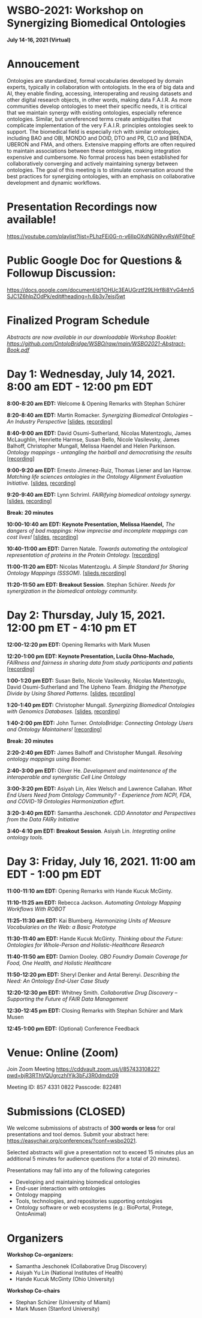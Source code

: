 # WSBO-2021: Workshop on Synergizing Biomedical Ontologies
**July 14-16, 2021 (Virtual)**

# Annoucement
Ontologies are standardized, formal vocabularies developed by domain experts, typically in collaboration with ontologists. In the era of big data and AI, they enable finding, accessing, interoperating and reusing datasets and other digital research objects, in other words, making data F.A.I.R. As more communities develop ontologies to meet their specific needs, it is critical that we maintain synergy with existing ontologies, especially reference ontologies. Similar, but unreferenced terms create ambiguities that complicate implementation of the very F.A.I.R. principles ontologies seek to support. The biomedical field is especially rich with similar ontologies, including BAO and OBI, MONDO and DOID, DTO and PR, CLO and BRENDA, UBERON and FMA, and others. Extensive mapping efforts are often required to maintain associations between these ontologies, making integration expensive and cumbersome. No formal process has been established for collaboratively converging and actively maintaining synergy between ontologies. The goal of this meeting is to stimulate conversation around the best practices for synergizing ontologies, with an emphasis on collaborative development and dynamic workflows. 


# Presentation Recordings now available!
https://youtube.com/playlist?list=PLhzFEi0G-n-v6IIpOXdNGN9yvRsWF0hpF

# Public Google Doc for Questions & Followup Discussion:
https://docs.google.com/document/d/1OHUc3EAUGrztf29LHrf8i8YvG4mh5SJC1Z6hlpZOdPk/edit#heading=h.6b3y7eisj5wt

# Finalized Program Schedule 
_Abstracts are now available in our downloadable Workshop Booklet: https://github.com/OntoloBridge/WSBO/raw/main/WSBO2021-Abstract-Book.pdf_


# **Day 1: Wednesday, July 14, 2021. 8:00 am EDT - 12:00 pm EDT**

**8:00-8:20 am EDT:** Welcome & Opening Remarks with Stephan Schürer 

**8:20-8:40 am EDT:** Martin Romacker. _Synergizing Biomedical Ontologies – An Industry Perspective_ [[slides](https://github.com/OntoloBridge/WSBO/blob/main/slides/1.Romacker-WSBORomacker20210714.pdf), [recording](https://www.youtube.com/watch?v=FHqUEChGjLg&list=PLhzFEi0G-n-v6IIpOXdNGN9yvRsWF0hpF&index=2)]

**8:40-9:00 am EDT:** David Osumi-Sutherland, Nicolas Matentzoglu, James McLaughlin, Henriette Harmse, Susan Bello, Nicole Vasilevsky, James Balhoff, Christopher Mungall, Melissa Haendel and Helen Parkinson. _Ontology mappings - untangling the hairball and democratising the results_ [[recording](https://www.youtube.com/watch?v=yPa7N7my6v8&list=PLhzFEi0G-n-v6IIpOXdNGN9yvRsWF0hpF&index=3)]

**9:00-9:20 am EDT:** Ernesto Jimenez-Ruiz, Thomas Liener and Ian Harrow. _Matching life sciences ontologies in the Ontology Alignment Evaluation Initiative._ [[slides](https://github.com/OntoloBridge/WSBO/blob/main/slides/3.JimenezRuiz-WSBO_2021_OAEI_ErnestoJR.pdf), [recording](https://www.youtube.com/watch?v=iiLoQs03dY8&list=PLhzFEi0G-n-v6IIpOXdNGN9yvRsWF0hpF&index=4)]

**9:20-9:40 am EDT:** Lynn Schriml. _FAIRifying biomedical ontology synergy._ [[slides](https://github.com/OntoloBridge/WSBO/blob/main/slides/4.Schriml-DO_WSBO_July_2021.pptx.pdf), [recording](https://www.youtube.com/watch?v=zvhXuzEOnmk&list=PLhzFEi0G-n-v6IIpOXdNGN9yvRsWF0hpF&index=5)]

**Break: 20 minutes**

**10:00-10:40 am EDT: Keynote Presentation, Melissa Haendel,** _The dangers of bad mappings: How imprecise and incomplete mappings can cost lives!_ [[slides](https://github.com/OntoloBridge/WSBO/blob/main/slides/WSBO_keynote_MelissaHaendel_7.14.2021.pdf), [recording](https://www.youtube.com/watch?v=QM5aR0mDPWU&list=PLhzFEi0G-n-v6IIpOXdNGN9yvRsWF0hpF&index=6)]

**10:40-11:00 am EDT:** Darren Natale. _Towards automating the ontological representation of proteins in the Protein Ontology._ [[recording](https://www.youtube.com/watch?v=VslZYusY1GA&list=PLhzFEi0G-n-v6IIpOXdNGN9yvRsWF0hpF&index=7)]

**11:00-11:20 am EDT:** Nicolas Matentzoglu. _A Simple Standard for Sharing Ontology Mappings (SSSOM)._ [[slieds](https://github.com/OntoloBridge/WSBO/blob/main/slides/8.NicoMatentzoglu_%20A%20Simple%20Standard%20for%20Sharing%20Ontology%20Mappings.pdf),[recording](https://www.youtube.com/watch?v=lgVqFeSxYbg&list=PLhzFEi0G-n-v6IIpOXdNGN9yvRsWF0hpF&index=8)]

**11:20-11:50 am EDT: Breakout Session**. Stephan Schürer. _Needs for synergization in the biomedical ontology community._ 


# **Day 2: Thursday, July 15, 2021. 12:00 pm ET - 4:10 pm ET**

**12:00-12:20 pm EDT:** Opening Remarks with Mark Musen

**12:20-1:00 pm EDT: Keynote Presentation, Lucila Ohno-Machado,** _FAIRness and fairness in sharing data from study participants and patients_ [[recording](https://www.youtube.com/watch?v=wFYVE5z5KDs&list=PLhzFEi0G-n-v6IIpOXdNGN9yvRsWF0hpF&index=9)]

**1:00-1:20 pm EDT:** Susan Bello, Nicole Vasilevsky, Nicolas Matentzoglu, David Osumi-Sutherland and The Upheno Team. _Bridging the Phenotype Divide by Using Shared Patterns._ [[slides](https://github.com/OntoloBridge/WSBO/blob/main/slides/10.SusanBello_Bridging%20the%20Phenotype%20Divide%20by%20Using%20Shared%20Patterns.pptx.pdf), [recording](https://www.youtube.com/watch?v=L9Vfoxy1_2I&list=PLhzFEi0G-n-v6IIpOXdNGN9yvRsWF0hpF&index=10)]

**1:20-1:40 pm EDT:** Christopher Mungall. _Synergizing Biomedical Ontologies with Genomics Databases._ [[slides](https://github.com/OntoloBridge/WSBO/blob/main/slides/11.ChrisMungall_Synergizing%20Biomedical%20Ontologies%20with%20Genomics%20Databases_%20WSBO%202021.pdf), [recording](https://www.youtube.com/watch?v=FyjhofnCr4g&list=PLhzFEi0G-n-v6IIpOXdNGN9yvRsWF0hpF&index=11)]

**1:40-2:00 pm EDT:** John Turner. _OntoloBridge: Connecting Ontology Users and Ontology Maintainers!_ [[recording](https://www.youtube.com/watch?v=aZcPm21VNNw&list=PLhzFEi0G-n-v6IIpOXdNGN9yvRsWF0hpF&index=12)]

**Break: 20 minutes**

**2:20-2:40 pm EDT:** James Balhoff and Christopher Mungall. _Resolving ontology mappings using Boomer._

**2:40-3:00 pm EDT:** Oliver He. _Development and maintenance of the interoperable and synergistic Cell Line Ontology_

**3:00-3:20 pm EDT:** Asiyah Lin, Alex Welsch and Lawrence Callahan. _What End Users Need from Ontology Community? - Experience from NCPI, FDA, and COVID-19 Ontologies Harmonization effort._

**3:20-3:40 pm EDT:** Samantha Jeschonek. _CDD Annotator and Perspectives from the Data FAIRy Initiative_

**3:40-4:10 pm EDT: Breakout Session**. Asiyah Lin. _Integrating online ontology tools._ 


# **Day 3: Friday, July 16, 2021. 11:00 am EDT - 1:00 pm EDT**

**11:00-11:10 am EDT:** Opening Remarks with Hande Kucuk McGinty.

**11:10-11:25 am EDT:** Rebecca Jackson. _Automating Ontology Mapping Workflows With ROBOT_

**11:25-11:30 am EDT:** Kai Blumberg. _Harmonizing Units of Measure Vocabularies on the Web: a Basic Prototype_

**11:30-11:40 am EDT:** Hande Kucuk McGinty. _Thinking about the Future: Ontologies for Whole-Person and Holistic-Healthcare Research_

**11:40-11:50 am EDT:** Damion Dooley. _OBO Foundry Domain Coverage for Food, One Health, and Holistic Healthcare_

**11:50-12:20 pm EDT:** Sheryl Denker and Antal Berenyi. _Describing the Need: An Ontology End-User Case Study_

**12:20-12:30 pm EDT:** Whitney Smith. _Collaborative Drug Discovery – Supporting the Future of FAIR Data Management_

**12:30-12:45 pm EDT:** Closing Remarks with Stephan Schürer and Mark Musen

**12:45-1:00 pm EDT:** (Optional) Conference Feedback


# Venue: Online (Zoom)
 
Join Zoom Meeting
https://cddvault.zoom.us/j/85743310822?pwd=bjR3RThVQUgrczhlYjk3bFJ3R0dmdz09

Meeting ID: 857 4331 0822
Passcode: 822481
 

# Submissions (CLOSED)
We welcome submissions of abstracts of **300 words or less** for oral presentations and tool demos.  Submit your abstract here: https://easychair.org/conferences/?conf=wsbo2021.  

Selected abstracts will give a presentation not to exceed 15 minutes plus an additional 5 minutes for audience questions (for a total of 20 minutes). 

Presentations may fall into any of the following categories
* Developing and maintaining biomedical ontologies
* End-user interaction with ontologies
* Ontology mapping
* Tools, technologies, and repositories supporting ontologies
* Ontology software or web ecosystems (e.g.: BioPortal, Protege, OntoAnimal)

# Organizers
**Workshop Co-organizers:**
* Samantha Jeschonek (Collaborative Drug Discovery)
* Asiyah Yu Lin (National Institutes of Health)
* Hande Kucuk McGinty (Ohio University)

**Workshop Co-chairs**
* Stephan Schürer (University of Miami)
* Mark Musen (Stanford University)
